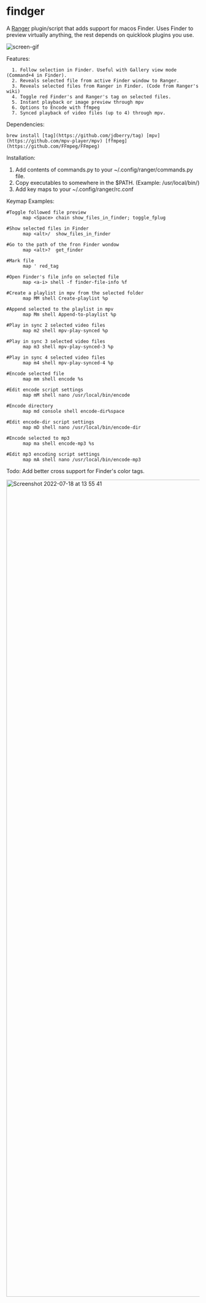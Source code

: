 # findger

A [Ranger](https://github.com/ranger/ranger) plugin/script that adds support for macos Finder. Uses Finder to preview virtually anything, the rest depends on quicklook plugins you use.

![screen-gif](./preview.gif)

Features:
```
  1. Follow selection in Finder. Useful with Gallery view mode (Command+4 in Finder).
  2. Reveals selected file from active Finder window to Ranger.
  3. Reveals selected files from Ranger in Finder. (Code from Ranger's wiki)
  4. Toggle red Finder's and Ranger's tag on selected files.
  5. Instant playback or image preview through mpv
  6. Options to Encode with ffmpeg
  7. Synced playback of video files (up to 4) through mpv.
```


Dependencies:
```
brew install [tag](https://github.com/jdberry/tag) [mpv](https://github.com/mpv-player/mpv) [ffmpeg](https://github.com/FFmpeg/FFmpeg)
```

Installation:

  1. Add contents of commands.py to your ~/.config/ranger/commands.py file.
  2. Copy executables to somewhere in the $PATH. (Example: /usr/local/bin/)
  3. Add key maps to your ~/.config/ranger/rc.conf

Keymap Examples:
```
#Toggle followed file preview
      map <Space> chain show_files_in_finder; toggle_fplug

#Show selected files in Finder
      map <alt>/  show_files_in_finder

#Go to the path of the fron Finder wondow
      map <alt>?  get_finder

#Mark file
      map ' red_tag

#Open Finder's file info on selected file
      map <a-i> shell -f finder-file-info %f

#Create a playlist in mpv from the selected folder
      map MM shell Create-playlist %p

#Append selected to the playlist in mpv
      map Mm shell Append-to-playlist %p

#Play in sync 2 selected video files
      map m2 shell mpv-play-synced %p

#Play in sync 3 selected video files
      map m3 shell mpv-play-synced-3 %p

#Play in sync 4 selected video files
      map m4 shell mpv-play-synced-4 %p

#Encode selected file
      map mm shell encode %s

#Edit encode script settings
      map mM shell nano /usr/local/bin/encode

#Encode directory
      map md console shell encode-dir%space

#Edit encode-dir script settings
      map mD shell nano /usr/local/bin/encode-dir

#Encode selected to mp3
      map ma shell encode-mp3 %s

#Edit mp3 encoding script settings
      map mA shell nano /usr/local/bin/encode-mp3
```

Todo: Add better cross support for Finder's color tags.

<img width="2128" alt="Screenshot 2022-07-18 at 13 55 41" src="https://user-images.githubusercontent.com/77557804/179497347-9f0ba654-f6dc-4c17-834d-77e5b5d670fd.png">
